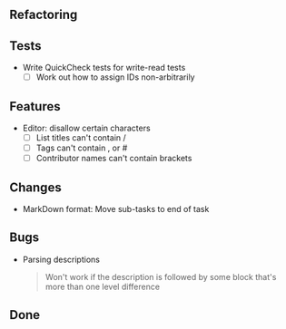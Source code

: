 ## Refactoring


## Tests

- Write QuickCheck tests for write-read tests
    * [ ] Work out how to assign IDs non-arbitrarily

## Features

- Editor: disallow certain characters
    * [ ] List titles can't contain /
    * [ ] Tags can't contain , or #
    * [ ] Contributor names can't contain brackets

## Changes

- MarkDown format: Move sub-tasks to end of task

## Bugs

- Parsing descriptions
    > Won't work if the description is followed by some block that's more than one level difference

## Done

